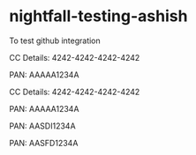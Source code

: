 # nightfall-testing-ashish
To test github integration

CC Details: 4242-4242-4242-4242

PAN: AAAAA1234A

CC Details: 4242-4242-4242-4242

PAN: AAAAA1234A

PAN: AASDI1234A

PAN: AASFD1234A
